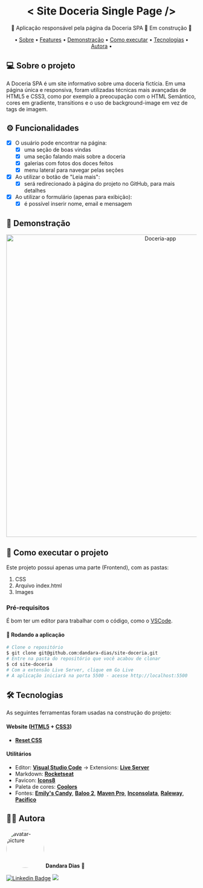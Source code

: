 <h1 align="center">< Site Doceria Single Page /></h1>

<p align="center">🍰 Aplicação responsável pela página da Doceria SPA 🍰 Em construção 🚧</p>

<p align="center">
• <a href="#-sobre-o-projeto">Sobre</a> •
 <a href="#%EF%B8%8F-funcionalidades">Features</a> • 
 <a href="#-demonstra%C3%A7%C3%A3o">Demonstração</a> • 
 <a href="#-como-executar-o-projeto">Como executar</a> • 
 <a href="#-tecnologias">Tecnologias</a> •
 <a href="#%EF%B8%8F-autora">Autora</a> •
</p>

## 💻 Sobre o projeto

A Doceria SPA é um site informativo sobre uma doceria fictícia. Em uma página única e responsiva, foram utilizadas técnicas mais avançadas de HTML5 e CSS3, como por exemplo a preocupação com o HTML Semântico, cores em gradiente, transitions e o uso de background-image em vez de tags de imagem.

## ⚙️ Funcionalidades

- [x] O usuário pode encontrar na página:
  - [x] uma seção de boas vindas
  - [x] uma seção falando mais sobre a doceria
  - [x] galerias com fotos dos doces feitos
  - [x] menu lateral para navegar pelas seções

- [x] Ao utilizar o botão de "Leia mais":
  - [x] será redirecionado à página do projeto no GitHub, para mais detalhes

- [x] Ao utilizar o formulário (apenas para exibição):
    - [x] é possível inserir nome, email e mensagem 

## 🎨 Demonstração

<p align="center">
  <img alt="Doceria-app" title="#Doceria" src="doceria.gif" width="800px">
</p>

## 🚀 Como executar o projeto

Este projeto possui apenas uma parte (Frontend), com as pastas:
1. CSS 
2. Arquivo index.html
3. Images

### Pré-requisitos

É bom ter um editor para trabalhar com o código, como o [VSCode](https://code.visualstudio.com/).

#### 🎲 Rodando a aplicação

``` bash
# Clone o repositório
$ git clone git@github.com:dandara-dias/site-doceria.git
# Entre na pasta do repositório que você acabou de clonar
$ cd site-doceria
# Com a extensão Live Server, clique em Go Live
# A aplicação iniciará na porta 5500 - acesse http://localhost:5500 
```
## 🛠 Tecnologias

As seguintes ferramentas foram usadas na construção do projeto:

#### **Website** ([HTML5](https://developer.mozilla.org/en-US/docs/Web/HTML) + [CSS3](https://developer.mozilla.org/pt-BR/docs/Web/CSS))

-   **[Reset CSS](https://meyerweb.com/eric/tools/css/reset/)**

#### **Utilitários**

-   Editor:  **[Visual Studio Code](https://code.visualstudio.com/)**  → Extensions:  **[Live Server](https://marketplace.visualstudio.com/items?itemName=ritwickdey.LiveServer)**
-   Markdown:  **[Rocketseat](https://blog.rocketseat.com.br/como-fazer-um-bom-readme/)**
-   Favicon:  **[Icons8](https://icons8.com.br/icon/HyWIvtSTIldl/cherry-cheesecake)**
-   Paleta de cores: **[Coolors](https://coolors.co/fffffa-f7aef8-ff784f-808782-313d5a)**
-   Fontes:  **[Emily's Candy](https://fonts.google.com/specimen/Emilys+Candy?query=emilys+candy)**,  **[Baloo 2](https://fonts.google.com/specimen/Baloo+2?query=Baloo+2)**, **[Maven Pro](https://fonts.google.com/specimen/Maven+Pro?query=Maven+Pro)**, **[Inconsolata](https://fonts.google.com/specimen/Inconsolata?query=inconsolata)**, **[Raleway](https://fonts.google.com/specimen/Raleway?query=raleway)**, **[Pacifico](https://fonts.google.com/specimen/Pacifico?query=pacifico)**

## 🦸‍♀️ Autora

 <img style="border-radius: 50%;" src="https://avatars.githubusercontent.com/u/85723209?v=4" width="100px;" alt="avatar-picture"/>
 <b>Dandara Dias</b> 🎀
 
[![Linkedin Badge](https://img.shields.io/badge/-LinkedIn-%230077B5?style=for-the-badge&logo=linkedin&logoColor=white&link=https://www.linkedin.com/in/dandara-dias/)](https://www.linkedin.com/in/dandara-dias/) 
<a href = "mailto:dandaradias.contato@gmail.com"><img src="https://img.shields.io/badge/-Gmail-%23333?style=for-the-badge&logo=gmail&logoColor=white" target="_blank"></a>

